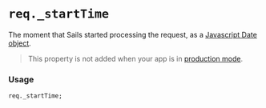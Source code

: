 # `req._startTime`

The moment that Sails started processing the request, as a [Javascript Date object](https://developer.mozilla.org/en-US/docs/Web/JavaScript/Reference/Global_Objects/Date).

> This property is not added when your app is in [production mode](https://sailsjs.com/documentation/concepts/deployment#?set-the-nodeenv-environment-variable-to-production).

### Usage
```usage
req._startTime;
```






<docmeta name="displayName" value="req._startTime">
<docmeta name="pageType" value="property">
